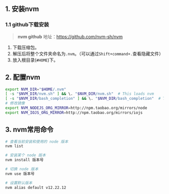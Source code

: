 ## 1. 安装nvm

### 1.1 github下载安装

> **nvm github** 地址：https://github.com/nvm-sh/nvm

1. 下载压缩包。
2. 解压后将整个文件夹命名为`.nvm`。（可以通过`Shift+command+.`查看隐藏文件）
3. 放入根目录(`#HOME`)下。



## 2. 配置nvm

```bash
export NVM_DIR="$HOME/.nvm"
[ -s "$NVM_DIR/nvm.sh" ] && \. "$NVM_DIR/nvm.sh"  # This loads nvm
[ -s "$NVM_DIR/bash_completion" ] && \. "$NVM_DIR/bash_completion"  # This loads nvm bash_completion
# 修改镜像
export NVM_NODEJS_ORG_MIRROR=http://npm.taobao.org/mirrors/node 
export NVM_IOJS_ORG_MIRROR=http://npm.taobao.org/mirrors/iojs
```



## 3. nvm常用命令

```bash
# 查看当前安装和使用的 node 版本
nvm list

# 安装某个 node 版本
nvm install 版本号

# 切换 node 版本
nvm use 版本号

# 设置默认版本
nvm alias default v12.22.12
```

